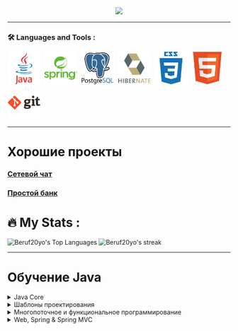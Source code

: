 
<div id="header" align="center">
  <img src="https://media.giphy.com/media/M9gbBd9nbDrOTu1Mqx/giphy.gif" width="100"/>
</div>

---  
### :hammer_and_wrench: Languages and Tools :
<div>
  <img src="https://github.com/devicons/devicon/blob/master/icons/java/java-original-wordmark.svg" title="Java" alt="Java" width="75" height="75"/>&nbsp;
  <img src="https://github.com/devicons/devicon/blob/master/icons/spring/spring-original-wordmark.svg" title="Spring" alt="Spring" width="75" height="75"/>&nbsp;
  <img src="https://github.com/devicons/devicon/blob/master/icons/postgresql/postgresql-original-wordmark.svg" title="PostgreSQL"  alt="PostgreSQL" width="75" height="75"/>&nbsp;
  <img src="https://github.com/devicons/devicon/blob/master/icons/hibernate/hibernate-original-wordmark.svg" title="Hibernate" alt="Hibernate" width="75" height="75"/>&nbsp;
  <img src="https://github.com/devicons/devicon/blob/master/icons/css3/css3-plain-wordmark.svg"  title="CSS3" alt="CSS" width="75" height="75"/>&nbsp;
  <img src="https://github.com/devicons/devicon/blob/master/icons/html5/html5-original.svg" title="HTML5" alt="HTML" width="75" height="75"/>&nbsp;
  <img src="https://github.com/devicons/devicon/blob/master/icons/git/git-original-wordmark.svg" title="Git" **alt="Git" width="75" height="75"/>
</div>

---  
# Хорошие проекты  
### [Сетевой чат](https://github.com/Beruf20yo/NetworkChat)  
### [Простой банк](https://github.com/Beruf20yo/SimpleBank)   
# :fire: My Stats :
<img alt="Beruf20yo's Top Languages" src="https://github-readme-stats.vercel.app/api/top-langs?username=beruf20yo&langs_count=4&layout=compact&theme=react&bg_color=1F222E&title_color=68C3D4&icon_color=F8D866&border_color=1F222E&hide=c%2B%2B,Ren'Py" height="198px"/>
<img alt="Beruf20yo's streak" src="http://github-readme-streak-stats.herokuapp.com?user=beruf20yo&theme=monokai&hide_border=true&date_format=j%20M%5B%20Y%5D&background=1F222E&stroke=FFFFFF&currStreakLabel=FFE8D1&sideLabels=FFE8D1&ring=68C3D4&fire=568EA3&currStreakNum=FFFFFF&sideNums=68C3D4"/>

---
# Обучение Java
<details><summary>Java Core</summary>

   * Функциональное программирование и лямбда-выражения
     + [Калькулятор](https://github.com/Beruf20yo/HomeCalc)
     + [Работяга](https://github.com/Beruf20yo/HomeWorker)
   * Stream API. Потоки, повторные вызовы, основные методы
     + [Работа с числами](https://github.com/Beruf20yo/HomeChisla)
     + [Перепись населения](https://github.com/Beruf20yo/PopulationCensus)
   * [Потоки ввода-вывода. Работа с файлами. Сериализация](https://github.com/Beruf20yo/FilesTascs)
   * [Работа с файлами CSV, XML, JSON](https://github.com/Beruf20yo/CSV-XML-JSON)
   * Тестирование кода и Unit-тесты + Hamcret
     + [Тестирование файлов](https://github.com/Beruf20yo/FilesTascs)
     + [Простые тесты](https://github.com/Beruf20yo/PopulationCensus)
   * Mockito. Мокирование вызовов, Mock, Stub
     + [Геолокация](https://github.com/Beruf20yo/GeoServise)
     + [Медицина](https://github.com/Beruf20yo/HealthCareService)
   * [Основы работы с сетью. Модель OSI](https://github.com/Beruf20yo/OSIModel)
   * [Протокол HTTP. Вызов удаленных серверов](https://github.com/Beruf20yo/HttpTask)
   * [JVM. Организация памяти, сборщики мусора, VisualVM](https://github.com/Beruf20yo/JVMUnderstanding/blob/main/README.md)

</details>
<details><summary>Шаблоны проектирования</summary>

   * [Порождающие шаблоны](https://github.com/Beruf20yo/GenerativeDesignPatterns)
   * [Структурные шаблоны](https://github.com/Beruf20yo/StructuralDesignPatterns)
   * [Поведенческие шаблоны](https://github.com/Beruf20yo/BehavioralDesignPatterns)
   * [Magics, DRY, SOLID](https://github.com/Beruf20yo/ShopSolid)

</details>
<details><summary>Многопоточное и функциональное программирование</summary>

   * [Работа с потоками](https://github.com/Beruf20yo/RangeOfValues)
   * [Работа с синхронизацией](https://github.com/Beruf20yo/SynchronizationThreads)
   * [Переменные многопоточной программы](https://github.com/Beruf20yo/NicknameGenerator)
   * [Коллекции для параллельной работы](https://github.com/Beruf20yo/AnalyzerProg)


</details>
<details><summary>Web, Spring & Spring MVC</summary>

   * [HTTP и современный Web. Формы и форматы передачи данных](https://github.com/Beruf20yo/WebHTTP)


</details>

